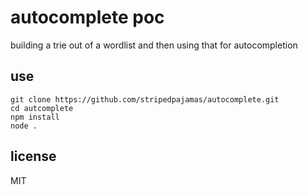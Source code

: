 # autocomplete poc

building a trie out of a wordlist and then using that for autocompletion

## use

```shell
git clone https://github.com/stripedpajamas/autocomplete.git
cd autcomplete
npm install
node .
```

## license
MIT
